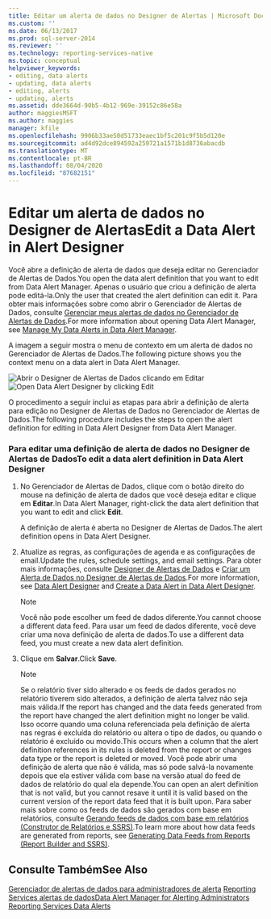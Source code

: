 ```yaml
---
title: Editar um alerta de dados no Designer de Alertas | Microsoft Docs
ms.custom: ''
ms.date: 06/13/2017
ms.prod: sql-server-2014
ms.reviewer: ''
ms.technology: reporting-services-native
ms.topic: conceptual
helpviewer_keywords:
- editing, data alerts
- updating, data alerts
- editing, alerts
- updating, alerts
ms.assetid: dde3664d-90b5-4b12-969e-39152c86e58a
author: maggiesMSFT
ms.author: maggies
manager: kfile
ms.openlocfilehash: 9906b33ae50d51733eaec1bf5c201c9f5b5d120e
ms.sourcegitcommit: ad4d92dce894592a259721a1571b1d8736abacdb
ms.translationtype: MT
ms.contentlocale: pt-BR
ms.lasthandoff: 08/04/2020
ms.locfileid: "87682151"
---
```

# <a name="edit-a-data-alert-in-alert-designer"></a><span data-ttu-id="c34ca-102">Editar um alerta de dados no Designer de Alertas</span><span class="sxs-lookup"><span data-stu-id="c34ca-102">Edit a Data Alert in Alert Designer</span></span>
  <span data-ttu-id="c34ca-103">Você abre a definição de alerta de dados que deseja editar no Gerenciador de Alertas de Dados.</span><span class="sxs-lookup"><span data-stu-id="c34ca-103">You open the data alert definition that you want to edit from Data Alert Manager.</span></span> <span data-ttu-id="c34ca-104">Apenas o usuário que criou a definição de alerta pode editá-la.</span><span class="sxs-lookup"><span data-stu-id="c34ca-104">Only the user that created the alert definition can edit it.</span></span> <span data-ttu-id="c34ca-105">Para obter mais informações sobre como abrir o Gerenciador de Alertas de Dados, consulte [Gerenciar meus alertas de dados no Gerenciador de Alertas de Dados](manage-my-data-alerts-in-data-alert-manager.md).</span><span class="sxs-lookup"><span data-stu-id="c34ca-105">For more information about opening Data Alert Manager, see [Manage My Data Alerts in Data Alert Manager](manage-my-data-alerts-in-data-alert-manager.md).</span></span>

 <span data-ttu-id="c34ca-106">A imagem a seguir mostra o menu de contexto em um alerta de dados no Gerenciador de Alertas de Dados.</span><span class="sxs-lookup"><span data-stu-id="c34ca-106">The following picture shows you the context menu on a data alert in Data Alert Manager.</span></span>

 <span data-ttu-id="c34ca-107">![Abrir o Designer de Alertas de Dados clicando em Editar](media/rs-alertmanageriwopendesigner.gif "Abrir o Designer de Alertas de Dados clicando em Editar")</span><span class="sxs-lookup"><span data-stu-id="c34ca-107">![Open Data Alert Designer by clicking Edit](media/rs-alertmanageriwopendesigner.gif "Open Data Alert Designer by clicking Edit")</span></span>

 <span data-ttu-id="c34ca-108">O procedimento a seguir inclui as etapas para abrir a definição de alerta para edição no Designer de Alertas de Dados no Gerenciador de Alertas de Dados.</span><span class="sxs-lookup"><span data-stu-id="c34ca-108">The following procedure includes the steps to open the alert definition for editing in Data Alert Designer from Data Alert Manager.</span></span>

### <a name="to-edit-a-data-alert-definition-in-data-alert-designer"></a><span data-ttu-id="c34ca-109">Para editar uma definição de alerta de dados no Designer de Alertas de Dados</span><span class="sxs-lookup"><span data-stu-id="c34ca-109">To edit a data alert definition in Data Alert Designer</span></span>

1.  <span data-ttu-id="c34ca-110">No Gerenciador de Alertas de Dados, clique com o botão direito do mouse na definição de alerta de dados que você deseja editar e clique em **Editar**.</span><span class="sxs-lookup"><span data-stu-id="c34ca-110">In Data Alert Manager, right-click the data alert definition that you want to edit and click **Edit**.</span></span>

     <span data-ttu-id="c34ca-111">A definição de alerta é aberta no Designer de Alertas de Dados.</span><span class="sxs-lookup"><span data-stu-id="c34ca-111">The alert definition opens in Data Alert Designer.</span></span>

2.  <span data-ttu-id="c34ca-112">Atualize as regras, as configurações de agenda e as configurações de email.</span><span class="sxs-lookup"><span data-stu-id="c34ca-112">Update the rules, schedule settings, and email settings.</span></span> <span data-ttu-id="c34ca-113">Para obter mais informações, consulte [Designer de Alertas de Dados](../../2014/reporting-services/data-alert-designer.md) e [Criar um Alerta de Dados no Designer de Alertas de Dados](create-a-data-alert-in-data-alert-designer.md).</span><span class="sxs-lookup"><span data-stu-id="c34ca-113">For more information, see [Data Alert Designer](../../2014/reporting-services/data-alert-designer.md) and [Create a Data Alert in Data Alert Designer](create-a-data-alert-in-data-alert-designer.md).</span></span>

    > [!NOTE]
    >  <span data-ttu-id="c34ca-114">Você não pode escolher um feed de dados diferente.</span><span class="sxs-lookup"><span data-stu-id="c34ca-114">You cannot choose a different data feed.</span></span> <span data-ttu-id="c34ca-115">Para usar um feed de dados diferente, você deve criar uma nova definição de alerta de dados.</span><span class="sxs-lookup"><span data-stu-id="c34ca-115">To use a different data feed, you must create a new data alert definition.</span></span>

3.  <span data-ttu-id="c34ca-116">Clique em **Salvar**.</span><span class="sxs-lookup"><span data-stu-id="c34ca-116">Click **Save**.</span></span>

    > [!NOTE]
    >  <span data-ttu-id="c34ca-117">Se o relatório tiver sido alterado e os feeds de dados gerados no relatório tiverem sido alterados, a definição de alerta talvez não seja mais válida.</span><span class="sxs-lookup"><span data-stu-id="c34ca-117">If the report has changed and the data feeds generated from the report have changed the alert definition might no longer be valid.</span></span> <span data-ttu-id="c34ca-118">Isso ocorre quando uma coluna referenciada pela definição de alerta nas regras é excluída do relatório ou altera o tipo de dados, ou quando o relatório é excluído ou movido.</span><span class="sxs-lookup"><span data-stu-id="c34ca-118">This occurs when a column that the alert definition references in its rules is deleted from the report or changes data type or the report is deleted or moved.</span></span> <span data-ttu-id="c34ca-119">Você pode abrir uma definição de alerta que não é válida, mas só pode salvá-la novamente depois que ela estiver válida com base na versão atual do feed de dados de relatório do qual ela depende.</span><span class="sxs-lookup"><span data-stu-id="c34ca-119">You can open an alert definition that is not valid, but you cannot resave it until it is valid based on the current version of the report data feed that it is built upon.</span></span> <span data-ttu-id="c34ca-120">Para saber mais sobre como os feeds de dados são gerados com base em relatórios, consulte [Gerando feeds de dados com base em relatórios &#40;Construtor de Relatórios e SSRS&#41;](report-builder/generating-data-feeds-from-reports-report-builder-and-ssrs.md).</span><span class="sxs-lookup"><span data-stu-id="c34ca-120">To learn more about how data feeds are generated from reports, see [Generating Data Feeds from Reports &#40;Report Builder and SSRS&#41;](report-builder/generating-data-feeds-from-reports-report-builder-and-ssrs.md).</span></span>

## <a name="see-also"></a><span data-ttu-id="c34ca-121">Consulte Também</span><span class="sxs-lookup"><span data-stu-id="c34ca-121">See Also</span></span>
 <span data-ttu-id="c34ca-122">[Gerenciador de alertas de dados para administradores de alerta](../../2014/reporting-services/data-alert-manager-for-alerting-administrators.md) [Reporting Services alertas de dados](../ssms/agent/alerts.md)</span><span class="sxs-lookup"><span data-stu-id="c34ca-122">[Data Alert Manager for Alerting Administrators](../../2014/reporting-services/data-alert-manager-for-alerting-administrators.md) [Reporting Services Data Alerts](../ssms/agent/alerts.md)</span></span>



